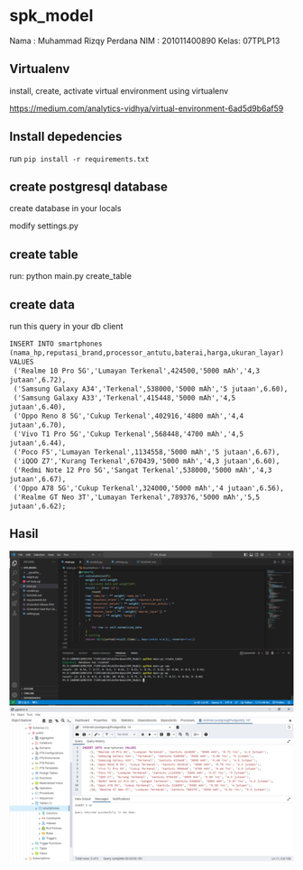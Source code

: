 
# spk_model

Nama : Muhammad Rizqy Perdana
NIM  : 201011400890
Kelas: 07TPLP13

## Virtualenv
install, create, activate virtual environment using virtualenv

https://medium.com/analytics-vidhya/virtual-environment-6ad5d9b6af59

## Install depedencies
run `pip install -r requirements.txt`

## create postgresql database

create database in your locals

modify settings.py 

## create table

run:
    python main.py create_table

## create data

run this query in your db client

    INSERT INTO smartphones (nama_hp,reputasi_brand,processor_antutu,baterai,harga,ukuran_layar) VALUES
	 ('Realme 10 Pro 5G','Lumayan Terkenal',424500,'5000 mAh','4,3 jutaan',6.72),
	 ('Samsung Galaxy A34','Terkenal',538000,'5000 mAh','5 jutaan',6.60),
	 ('Samsung Galaxy A33','Terkenal',415448,'5000 mAh','4,5 jutaan',6.40),
	 ('Oppo Reno 8 5G','Cukup Terkenal',402916,'4800 mAh','4,4 jutaan',6.70),
	 ('Vivo T1 Pro 5G','Cukup Terkenal',568448,'4700 mAh','4,5 jutaan',6.44),
	 ('Poco F5','Lumayan Terkenal',1134558,'5000 mAh','5 jutaan',6.67),
	 ('iQOO Z7','Kurang Terkenal',670439,'5000 mAh','4,3 jutaan',6.60),
	 ('Redmi Note 12 Pro 5G','Sangat Terkenal',538000,'5000 mAh','4,3 jutaan',6.67),
	 ('Oppo A78 5G','Cukup Terkenal',324000,'5000 mAh','4 jutaan',6.56),
	 ('Realme GT Neo 3T','Lumayan Terkenal',789376,'5000 mAh','5,5 jutaan',6.62);
  
## Hasil
<img src='screenshot/SAW dan WP.PNG' alt='Screenshot Hasil'/>
<img src='screenshot/database.PNG' alt='Screenshot Hasil'/>
